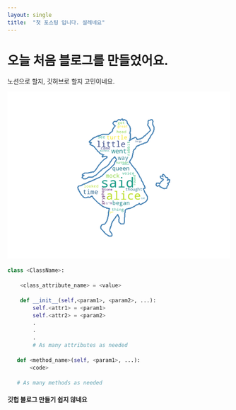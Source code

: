 ```yaml
---
layout: single
title:  "첫 포스팅 입니다. 설레네요"
---
```


# 오늘 처음 블로그를 만들었어요.

노션으로 할지, 깃허브로 할지 고민이네요.

![alice](../images/2022-07-24-myfirst/alice.png)


```python
class <ClassName>:

    <class_attribute_name> = <value>

    def __init__(self,<param1>, <param2>, ...):
        self.<attr1> = <param1>
        self.<attr2> = <param2>
        .
        .
        .
        # As many attributes as needed
    
   def <method_name>(self, <param1>, ...):
       <code>
       
   # As many methods as needed
```



#### 깃헙 블로그 만들기 쉽지 않네요



